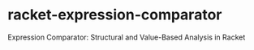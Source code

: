 # racket-expression-comparator
Expression Comparator: Structural and Value-Based Analysis in Racket
